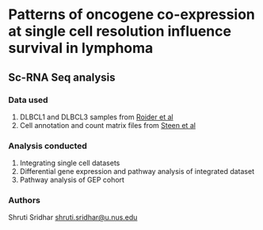 # Patterns of oncogene co-expression at single cell resolution influence survival in lymphoma

## Sc-RNA Seq analysis 

### Data used

1. DLBCL1 and DLBCL3 samples from [Roider et al](https://heidata.uni-heidelberg.de/dataset.xhtml?persistentId=doi:10.11588/data/VRJUNV)
2. Cell annotation and count matrix files from [Steen et al](https://www.ncbi.nlm.nih.gov/geo/query/acc.cgi?acc=GSE182434)

### Analysis conducted

1. Integrating single cell datasets
2. Differential gene expression and pathway analysis of integrated dataset 
3. Pathway analysis of GEP cohort 

### Authors
Shruti Sridhar [shruti.sridhar@u.nus.edu](mailto::shruti.sridhar@u.nus.edu)
